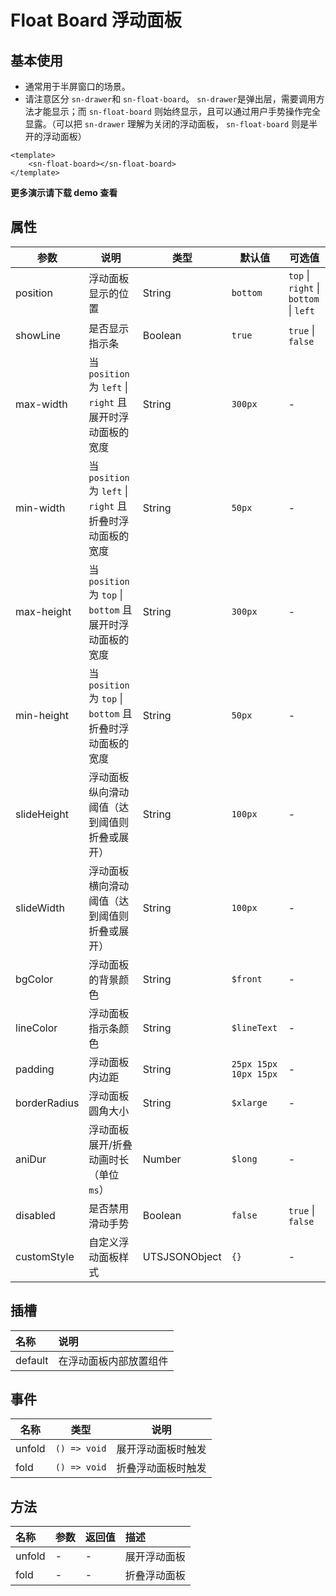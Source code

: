 # Float Board 浮动面板

## 基本使用

- 通常用于半屏窗口的场景。
- 请注意区分  `sn-drawer`和 `sn-float-board`。 `sn-drawer`是弹出层，需要调用方法才能显示；而  `sn-float-board` 则始终显示，且可以通过用户手势操作完全显露。（可以把  `sn-drawer` 理解为关闭的浮动面板， `sn-float-board` 则是半开的浮动面板）

``` vue
<template>
	<sn-float-board></sn-float-board>
</template>
```



**更多演示请下载 demo 查看**

## 属性

| 参数         | 说明                                                      | 类型            | 默认值                | 可选值                                 |
| ------------ | --------------------------------------------------------- | --------------- | --------------------- | -------------------------------------- |
| position     | 浮动面板显示的位置                                        | String        | `bottom`              | `top` \| `right` \| `bottom` \| `left` |
| showLine     | 是否显示指示条                                            | Boolean       | `true`                | `true` \| `false`                      |
| max-width    | 当 `position` 为 `left` \| `right` 且展开时浮动面板的宽度 | String        | `300px`               | -                                      |
| min-width    | 当 `position` 为 `left` \| `right` 且折叠时浮动面板的宽度 | String        | `50px`                | -                                      |
| max-height   | 当 `position` 为 `top` \| `bottom` 且展开时浮动面板的宽度 | String        | `300px`               | -                                      |
| min-height   | 当 `position` 为 `top` \| `bottom` 且折叠时浮动面板的宽度 | String        | `50px`                | -                                      |
| slideHeight  | 浮动面板纵向滑动阈值（达到阈值则折叠或展开）              | String        | `100px`               | -                                      |
| slideWidth   | 浮动面板横向滑动阈值（达到阈值则折叠或展开）              | String        | `100px`               | -                                      |
| bgColor      | 浮动面板的背景颜色                                        | String        | `$front`              | -                                      |
| lineColor    | 浮动面板指示条颜色                                        | String        | `$lineText`           | -                                      |
| padding      | 浮动面板内边距                                            | String        | `25px 15px 10px 15px` | -                                      |
| borderRadius | 浮动面板圆角大小                                          | String        | `$xlarge`             | -                                      |
| aniDur       | 浮动面板展开/折叠动画时长（单位 `ms`）                    | Number        | `$long`               | -                                      |
| disabled     | 是否禁用滑动手势                                          | Boolean       | `false`               | `true` \| `false`                      |
| customStyle  | 自定义浮动面板样式                                        | UTSJSONObject | `{}`                  | -                                      |

## 插槽

| 名称    | 说明                   |
| :------ | :--------------------- |
| default | 在浮动面板内部放置组件 |

## 事件

| 名称   | 类型         | 说明               |
| ------ | ------------ | ------------------ |
| unfold | `() => void` | 展开浮动面板时触发 |
| fold   | `() => void` | 折叠浮动面板时触发 |

## 方法

| 名称   | 参数 | 返回值 | 描述         |
| :----- | :--- | :----- | :----------- |
| unfold | -    | -      | 展开浮动面板 |
| fold   | -    | -      | 折叠浮动面板 |

<DemoPhone name="sn-float-board" />